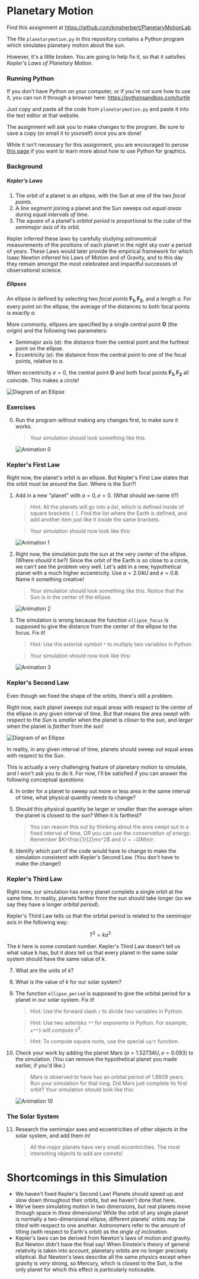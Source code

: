 # Planetary Motion

Find this assignment at https://github.com/kmsherbert/PlanetaryMotionLab

The file `planetarymotion.py` in this repository contains a Python program which simulates planetary motion about the sun.

However, it's a little broken.
You are going to help fix it, so that it satisfies *Kepler's Laws of Planetary Motion*.

### Running Python

If you don't have Python on your computer, or if you're not sure how to use it, you can run it through a browser here:
    https://pythonsandbox.com/turtle

Just copy and paste all the code from `planetarymotion.py` and paste it into the text editor at that website.

The assignment will ask you to make changes to the program.
Be sure to save a copy (or email it to yourself) once you are done!

While it isn't necessary for this assignment,
    you are encouraged to peruse [this page](https://docs.python.org/3/library/turtle.html)
    if you want to learn more about how to use Python for graphics.

### Background

##### Kepler's Laws

1. The orbit of a planet is an *ellipse*, with the Sun at one of the two *focal points*.
2. A *line segment* joining a planet and the Sun sweeps out *equal areas* during *equal intervals of time*.
3. The *square* of a planet's *orbital period* is proportional to the *cube* of the *semimajor axis* of its orbit.

Kepler inferred these laws by carefully studying astronomical measurements of the positions of each planet in the night sky over a period of years.
These Laws would later provide the empirical framework for which Isaac Newton inferred his Laws of Motion and of Gravity,
    and to this day they remain amongst the most celebrated and impactful successes of observational science.


##### Ellipses

An ellipse is defined by selecting two *focal points* $\mathbf{F_1, F_2}$, and a length $a$.
For every point on the ellipse, the average of the distances to both focal points is exactly $a$.

More commonly, ellipses are specified by a single central point $\mathbf{O}$ (the *origin*) and the following two parameters:
- Semimajor axis ($a$): the distance from the central point and the furthest point on the ellipse.
- Eccentricity ($e$): the distance from the central point to one of the focal points, relative to $a$.

When eccentricity $e=0$, the central point $\mathbf{O}$ and both focal points $\mathbf{F_1, F_2}$ all coincide. This makes a circle!

![Diagram of an Ellipse](figs/ellipse.svg)



### Exercises


0. Run the program without making any changes first, to make sure it works.

   > Your simulation should look something like this.

   ![Animation 0](figs/animation_0.png)

### Kepler's First Law
Right now, the planet's orbit is an ellipse.
But Kepler's First Law states that the orbit must be around the *Sun*. Where is the Sun?!

1. Add in a new "planet" with $a=0, e=0$. (What should we name it?)

   > Hint: All the planets will go into a *list*, which is defined inside of square brackets `[` `]`.
   > Find the list where the Earth is defined, and add another item just like it inside the same brackets.

   > Your simulation should now look like this:

   ![Animation 1](figs/animation_1.png)

2. Right now, the simulation puts the sun at the very center of the ellipse. (Where *should* it be?)
   Since the orbit of the Earth is so close to a circle, we can't see the problem very well.
   Let's add in a new, hypothetical planet with a much higher eccentricity.
   Use $a=2.0 \mathrm{AU}$ and $e=0.8$.
   Name it something creative!

   > Your simulation should look something like this. Notice that the Sun is in the center of the ellipse.

   ![Animation 2](figs/animation_2.png)

3. The simulation is wrong because the function `ellipse_focus` is supposed to give the distance from the center of the ellipse to the focus. Fix it!

   > Hint: Use the asterisk symbol `*` to multiply two variables in Python.

   > Your simulation should now look like this:

   ![Animation 3](figs/animation_3.png)

### Kepler's Second Law
Even though we fixed the shape of the orbits, there's still a problem.

Right now, each planet sweeps out equal areas with respect to the center of the ellipse in any given interval of time.
But that means the area swept with respect to the _Sun_ is _smaller_ when the planet is _closer_ to the sun,
    and _larger_ when the planet is _farther_ from the sun!

![Diagram of an Ellipse](figs/areas.svg)

In reality, in any given interval of time, planets should sweep out equal areas with respect to the Sun.

This is actually a very challenging feature of planetary motion to simulate, and I won't ask you to do it.
For now, I'll be satisfied if you can answer the following conceptual questions:

4. In order for a planet to sweep out more or less area in the same interval of time, what physical quantity needs to change?

5. Should this physical quantity be larger or smaller than the average when the planet is closest to the sun? When it is farthest?

   > You can reason this out by thinking about the area swept out in a fixed interval of time, *OR* you can use the *conservation of energy*. Remember $K=\frac{1}{2}mv^2$ and $U=-GMm/r$.

6. Identify which part of the code would have to change to make the simulation consistent with Kepler's Second Law. (You don't have to make the change!)

### Kepler's Third Law
Right now, our simulation has every planet complete a single orbit at the same time.
In reality, planets farther from the sun should take longer (so we say they have a longer *orbital period*).


Kepler's Third Law tells us that the orbital period is related to the semimajor axis in the following way:

$$T^2 = k a^3$$

The $k$ here is some constant number. Kepler's Third Law doesn't tell us what value k has, but it *does* tell us that every planet in the same solar system should have the same value of $k$.

7. What are the units of $k$?

8. What is the value of $k$ for our solar system?

9. The function `ellipse_period` is supposed to give the orbital period for a planet in our solar system. Fix it!

   > Hint: Use the forward slash `/` to divide two variables in Python.

   > Hint: Use two asterisks `**` for exponents in Python. For example, `x**3` will compute $x^3$.

   > Hint: To compute square roots, use the special `sqrt` function.

10. Check your work by adding the planet Mars ($a=1.5273 \mathrm{AU}, e=0.093$) to the simulation. (You can remove the hypothetical planet you made earlier, if you'd like.)

    > Mars is observed to have has an orbital period of 1.8809 years. Run your simulation for that long.
    > Did Mars just complete its first orbit? Your simulation should look like this:

    ![Animation 10](figs/animation_10.png)


### The Solar System

11. Research the semimajor axes and eccentricities of other objects in the solar system, and add them in!

    > All the major planets have very small eccentricities. The most interesting objects to add are comets!




# Shortcomings in this Simulation
- We haven't fixed Kepler's Second Law! Planets should speed up and slow down throughout their orbits, but we haven't done that here.
- We've been simulating motion in two dimensions, but real planets move through space in *three* dimensions! While the orbit of any single planet is normally a two-dimensional ellipse, different planets' orbits may be *tilted* with respect to one another. Astronomers refer to the amount of tilting (with respect to Earth's orbit) as the *angle of inclination*.
- Kepler's laws can be derived from Newton's laws of motion and gravity. But Newton didn't have the final say! When Einstein's theory of general relativity is taken into account, planetary orbits are no longer precisely elliptical. But Newton's laws describe all the same physics except when gravity is *very* strong, so Mercury, which is closest to the Sun, is the only planet for which this effect is particularly noticeable.